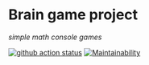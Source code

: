 # Brain game project
*simple math console games*

[![github action status](https://github.com/corsicanec82/ruby_project-lvl1/workflows/Ruby%20CI/badge.svg)](https://github.com/corsicanec82/ruby_project-lvl1/actions)
[![Maintainability](https://api.codeclimate.com/v1/badges/19f6fac8f714e4410340/maintainability)](https://codeclimate.com/github/corsicanec82/ruby_project-lvl1/maintainability)
